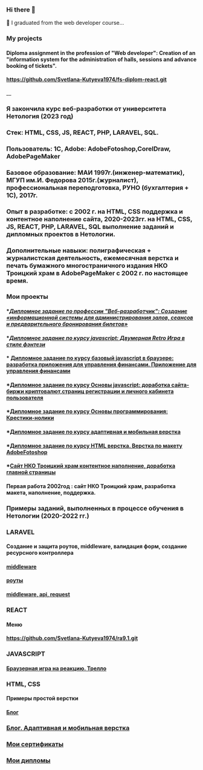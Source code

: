 ### Hi there 👋
🌱 I graduated from the web developer course...

<!--
**Svetlana-Kutyeva1974/Svetlana-Kutyeva1974** is a ✨ _special_ ✨ repository because its `README.md` (this file) appears on your GitHub profile.

Here are some ideas to get you started:

- 🔭 I’m currently working on ...
- 🌱 I’m currently learning ...
- 👯 I’m looking to collaborate on ...
- 🤔 I’m looking for help with ...
- 💬 Ask me about ...
- 📫 How to reach me: ...
- 😄 Pronouns: ...
- ⚡ Fun fact: ...
-->
### My projects
#### Diploma assignment in the profession of "Web developer": Creation of an "information system for the administration of halls, sessions and advance booking of tickets".
#### https://github.com/Svetlana-Kutyeva1974/fs-diplom-react.git

__

### Я закончила курс веб-разработки от  университета Нетология (2023 год)
### Стек: HTML, CSS, JS, REACT, PHP, LARAVEL, SQL.
### Пользователь: 1С, Adobe: AdobeFotoshop,CorelDraw, AdobePageMaker
### Базовое образование: МАИ 1997г.(инженер-математик), МГУП им.И. Федорова 2015г.(журналист), профессиональная переподготовка, РУНО (бухгалтерия + 1С), 2017г.
### Опыт в разработке: с 2002 г. на HTML, CSS поддержка и контентное наполнение сайта, 2020-2023гг. на HTML, CSS, JS, REACT, PHP, LARAVEL, SQL выполнение заданий и дипломных проектов в Нетологии. 
### Дополнительные навыки: полиграфическая + журналистская деятельность, ежемесячная верстка и печать бумажного многостраничного издания НКО Троицкий храм в AdobePageMaker с 2002 г. по настоящее время.

### Мои проекты

#### *_[Дипломное задание по профессии "Веб-разработчик": Создание «информационной системы для администрирования залов, сеансов и предварительного бронирования билетов»](https://github.com/Svetlana-Kutyeva1974/fs-diplom-react.git)_

#### *_[Дипломное задание по курсу javascript: Двумерная Retro Игра  в стиле фэнтези](https://github.com/Svetlana-Kutyeva1974/0-js-diplom.git)_

#### * [Дипломное задание по курсу базовый javascript в браузере: разработка приложения для управления финансами. Приложение для управления финансами](https://github.com/Svetlana-Kutyeva1974/bhj-diploma.git)

#### *[Дипломное задание по курсу Основы javascript: доработка сайта-биржи криптовалют,страниц регистрации и личного кабинета пользователя](https://github.com/Svetlana-Kutyeva1974/bjs-diplom.git)

#### *[Дипломное задание по курсу Основы программирования: Крестики-нолики](https://replit.com/@kutyovas/Diplom-na-provierku-1var)

#### *[Дипломное задание по курсу адаптивная и мобильная верстка](https://svetlana-kutyeva1974.github.io/mq-31-diplom/)

#### *[Дипломное задание по курсу HTML верстка. Верстка по макету AdobeFotoshop](https://codepen.io/Svetlana-Kutyeva/pen/NWbRJzm)

#### *[Сайт НКО Троицкий храм контентное наполнение, доработка главной страницы](http://selci-orthodoxy.ru/)

#### Первая работа 2002год : cайт НКО Троицкий храм, разработка макета, наполнение, поддержка.
#### []()

### Примеры заданий, выполненных в процессе обучения в Нетологии (2020-2022 гг.)

###  LARAVEL

#### Создание и защита роутов, middleware, валидация форм, создание ресурсного контроллера
#### [middleware](https://github.com/Svetlana-Kutyeva1974/home3_laravel_project.git)
#### [роуты](https://github.com/Svetlana-Kutyeva1974/home2_laravel_project.git)
#### [middleware, api, request](https://github.com/Svetlana-Kutyeva1974/home4_laravel_project.git)

### REACT

#### Меню
#### https://github.com/Svetlana-Kutyeva1974/ra9.1.git

### JAVASCRIPT
#### [Браузерная игра на реакцию. Трелло](https://github.com/Svetlana-Kutyeva1974/ahj-dnd-trello.git)

### HTML, CSS
#### Примеры простой верстки
#### [Блог](https://codepen.io/Svetlana-Kutyeva/pen/NWbRJzm)
### [Блог. Адаптивная и мобильная верстка]()

### [Мои сертификаты](https://github.com/Svetlana-Kutyeva1974/certifikates)

### [Мои дипломы](https://github.com/Svetlana-Kutyeva1974/diploms)
